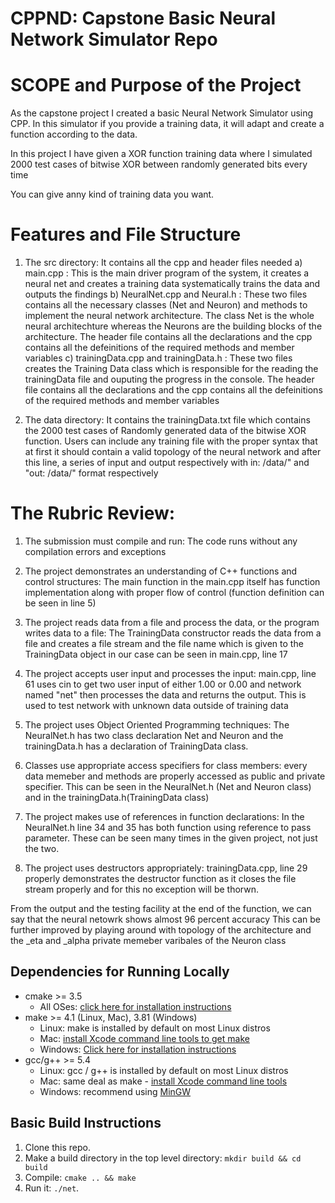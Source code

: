 # CPPND: Capstone Basic Neural Network Simulator Repo

# SCOPE and Purpose of the Project
As the capstone project I created a basic Neural Network Simulator using CPP. In this simulator if you provide a training data, it will adapt and create a function according to the data.

In this project I have given a XOR function training data where I simulated 2000 test cases of bitwise XOR between randomly generated bits every time

You can give anny kind of training data you want.

# Features and File Structure
1) The src directory:
	It contains all the cpp and header  files needed
    a) main.cpp : This is the main driver program of the system, it creates a neural net and creates a training data systematically trains the data and outputs the findings
    b) NeuralNet.cpp and Neural.h : These two files contains all the necessary classes (Net and Neuron) and methods to implement the neural network architecture. The class Net is the whole neural architechture whereas the Neurons are the building blocks of the architecture. The header file contains all the declarations and the cpp contains all the defeinitions of the required methods and member variables
    c) trainingData.cpp and trainingData.h : These two files creates the Training Data class which is responsible for the reading the trainingData file and ouputing the progress in the console. The header file contains all the declarations and the cpp contains all the defeinitions of the required methods and member variables

2) The data directory:
	It contains the trainingData.txt file which contains the 2000 test cases of Randomly generated data of the bitwise XOR function. Users can include any training file with the proper syntax that at first it should contain a valid topology of the neural network and after this line, a series of input and output respectively with in: /data/" and "out: /data/" format respectively
    
# The Rubric Review:
1) The submission must compile and run: The code runs without any compilation errors and exceptions

2) The project demonstrates an understanding of C++ functions and control structures: The main function  in the main.cpp itself has function implementation along with proper flow of control (function definition can be seen in line 5)
	
3) The project reads data from a file and process the data, or the program writes data to a file: The TrainingData constructor reads the data from a file and creates a file stream and the file name which is given to the TrainingData object in our case can be seen in main.cpp, line 17

4) The project accepts user input and processes the input: main.cpp, line 61 uses cin to get two user input of either 1.00 or 0.00 and network named "net" then processes the data and returns the output. This is used to test network with unknown data outside of training data

5) The project uses Object Oriented Programming techniques: The NeuralNet.h has two class declaration Net and Neuron and the trainingData.h has a declaration of TrainingData class.

6) Classes use appropriate access specifiers for class members: every data memeber and methods are properly accessed as public and private specifier. This can be seen in the NeuralNet.h (Net and Neuron class) and in the trainingData.h(TrainingData class)

7) The project makes use of references in function declarations: In the NeuralNet.h line 34 and 35 has both function using reference to pass parameter. These can be seen many times in the given project, not just the two.

8) The project uses destructors appropriately: trainingData.cpp, line 29 properly demonstrates the destructor function as it closes the file stream properly and for this no exception will be thorwn.

From the output and the testing facility at the end of the function, we can say that the neural netowrk shows almost 96 percent accuracy 
This can be further improved by playing around with topology of the architecture and the _eta and _alpha private memeber varibales of the Neuron class


## Dependencies for Running Locally
* cmake >= 3.5
  * All OSes: [click here for installation instructions](https://cmake.org/install/)
* make >= 4.1 (Linux, Mac), 3.81 (Windows)
  * Linux: make is installed by default on most Linux distros
  * Mac: [install Xcode command line tools to get make](https://developer.apple.com/xcode/features/)
  * Windows: [Click here for installation instructions](http://gnuwin32.sourceforge.net/packages/make.htm)
* gcc/g++ >= 5.4
  * Linux: gcc / g++ is installed by default on most Linux distros
  * Mac: same deal as make - [install Xcode command line tools](https://developer.apple.com/xcode/features/)
  * Windows: recommend using [MinGW](http://www.mingw.org/)

## Basic Build Instructions

1. Clone this repo.
2. Make a build directory in the top level directory: `mkdir build && cd build`
3. Compile: `cmake .. && make`
4. Run it: `./net`.